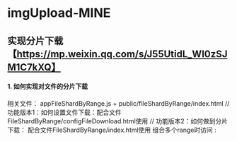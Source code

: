 # imgUpload-MINE
## 实现分片下载【https://mp.weixin.qq.com/s/J55UtidL_WI0zSJM1C7kXQ】

#### 1. 如何实现对文件的分片下载
相关文件： appFileShardByRange.js + public/fileShardByRange/index.html
// 功能版本1：如何设置文件下载：配合文件FileShardByRange/configFileDownload.html使用
// 功能版本2：如何做到分片下载： 配合文件FileShardByRange/index.html使用
     组合多个range时访问 :
